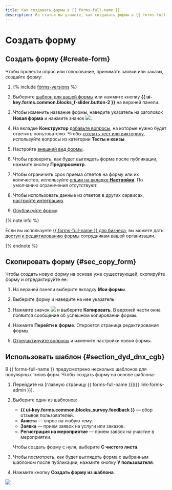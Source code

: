 ```yaml
---
title: Как создавать формы в {{ forms-full-name }}
description: Из статьи вы узнаете, как создавать формы в {{ forms-full-name }}.
---
```


# Создать форму

## Создать форму {#create-form}

Чтобы провести опрос или голосование, принимать заявки или заказы, создайте форму:

1. {% include [forms-versions](../_includes/forms/forms-versions.md) %}

1. Выберите [шаблон для вашей формы](#section_dyd_dnx_cgb) или нажмите кнопку **{{ ui-key.forms.common.blocks_f-slider.button-2 }}** на верхней панели.

1. Чтобы изменить название формы, наведите указатель на заголовок **Новая форма** и нажмите значок ![](../_assets/forms/edit.png).

1. На вкладке **Конструктор** [добавьте вопросы](add-questions.md), на которые нужно будет ответить пользователю. 
Чтобы [создать тест или викторину](tests.md), используйте вопросы из категории **Тесты и квизы**.

1. Настройте [внешний вид формы](appearance.md).

1. Чтобы проверить, как будет выглядеть форма после публикации, нажмите кнопку **Предпросмотр**.

1. Чтобы ограничить срок приема ответов на форму или их количество, используйте [опции на вкладке **Настройки**](restrictions.md). По умолчанию ограничения отсутствуют.

1. Чтобы использовать данные из ответов в других сервисах, [настройте интеграцию](notifications.md).

1. [Опубликуйте форму](publish.md). 


{% note info %}

Если вы используете [{{ forms-full-name }} для бизнеса](forms-for-org.md), вы можете дать [доступ к редактированию формы](forms-settings.md#section_vcf_h5b_tbb) сотрудникам вашей организации.

{% endnote %}


## Скопировать форму {#sec_copy_form}

Чтобы создать новую форму на основе уже существующей, скопируйте форму и отредактируйте ее:

1. На верхней панели выберите вкладку **Мои формы**.

1. Выберите форму и наведите на нее указатель.

1. Нажмите значок ![](../_assets/forms/context-menu.png) и выберите **Копировать**.
    В верхней части окна появится сообщение об успешном копировании формы.

1. Нажмите **Перейти к форме**. Откроется страница редактирования формы.

1. [Отредактируйте вопросы](add-questions.md) и измените настройки новой формы.


## Использовать шаблон {#section_dyd_dnx_cgb}

В {{ forms-full-name }} предусмотрено несколько шаблонов для популярных типов форм. Чтобы создать форму на основе шаблона:

1. Перейдите на [главную страницу {{ forms-full-name }}]({{ link-forms-admin }}).

1. Выберите один из шаблонов:

    - **{{ ui-key.forms.common.blocks_survey.feedback }}** — сбор отзывов пользователей.
    - **Анкета** — опрос на любую тему.
    - **Заявка** — прием заявок на услуги или заказов.
    - **Регистрация на мероприятие** — прием заявок на участие в мероприятии.

    Чтобы создать форму с нуля, выберите **С чистого листа**.

1. Чтобы посмотреть, как будет выглядеть форма с выбранным шаблоном после публикации, нажмите кнопку **У&#160;пользователя**.

1. Нажмите кнопку **Создать форму из шаблона**.

![](../_assets/forms/templates.png)